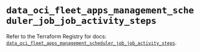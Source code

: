 # `data_oci_fleet_apps_management_scheduler_job_job_activity_steps`

Refer to the Terraform Registry for docs: [`data_oci_fleet_apps_management_scheduler_job_job_activity_steps`](https://registry.terraform.io/providers/hashicorp/oci/7.19.0/docs/data-sources/fleet_apps_management_scheduler_job_job_activity_steps).
